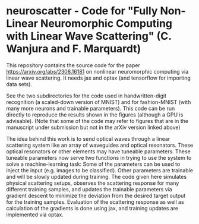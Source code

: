 # neuroscatter - Code for "Fully Non-Linear Neuromorphic Computing with Linear Wave Scattering" (C. Wanjura and F. Marquardt)

This repository contains the source code for the paper https://arxiv.org/abs/2308.16181 on nonlinear neuromorphic computing via linear wave scattering. It needs jax and optax (and tensorflow for importing data sets).

See the two subdirectories for the code used in handwritten-digit recognition (a scaled-down version of MNIST) and for fashion-MNIST (with many more neurons and trainable parameters). This code can be run directly to reproduce the results shown in the figures (although a GPU is advisable). (Note that some of the code may refer to figures that are in the manuscript under submission but not in the arXiv version linked above)

The idea behind this work is to send optical waves through a linear scattering system like an array of waveguides and optical resonators. These optical resonators or other elements may have tuneable parameters. These tuneable parameters now serve two functions in trying to use the system to solve a machine-learning task: Some of the parameters can be used to inject the input (e.g. images to be classified). Other parameters are trainable and will be slowly updated during training. The code given here simulates physical scattering setups, observes the scattering response for many different training samples, and updates the trainable parameters via gradient descent to minimize the deviation from the desired target output for the training samples. Evaluation of the scattering response as well as calculation of the gradients is done using jax, and training updates are implemented via optax.
